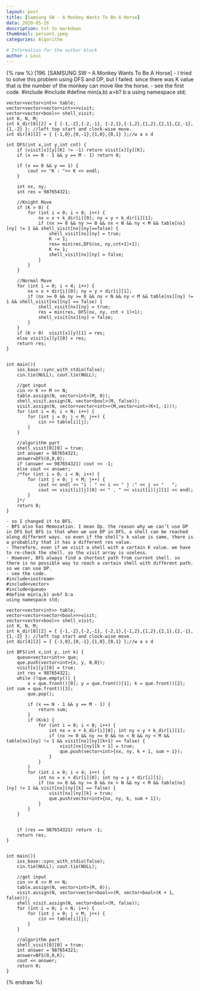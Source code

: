 ```yaml
---
layout: post
title: [Samsung SW - A Monkey Wants To Be A Horse]
data: 2020-05-26
description: txt to markdown
thumbnail: person1.jpeg
categories: Algorithm

# Information for the author block
author : Loui
---
```


{% raw %}
	﻿[196. [SAMSUNG SW – A Monkey Wants To Be A Horse]
	- I tried to solve this problem using DFS and DP, but I failed. since there was K value that is the number of the monkey can move like the horse.
	- see the first code.
	#include<iostream>
	#include<vector>
	#define min(a,b) a>b? b:a
	using namespace std;
	
	vector<vector<int>> table;
	vector<vector<vector<int>>>visit;
	vector<vector<bool>> shell_visit;
	int K, N, M;
	int k_dir[8][2] = { {-1,-2},{-2,-1}, {-2,1},{-1,2},{1,2},{2,1},{2,-1},{1,-2} }; //left top start and clock-wise move.
	int dir[4][2] = { {-1,0},{0,-1},{1,0},{0,1} };//w a s d
	
	int DFS(int x,int y,int cnt) {
		if (visit[x][y][K] != -1) return visit[x][y][K];
		if (x == N - 1 && y == M - 1) return 0;
		
		if (x == 0 && y == 1) {
			cout << "K : "<< K << endl;
		} 
		
		int nx, ny;
		int res = 987654321;
		
		//Knight Move
		if (K > 0) {
			for (int i = 0; i < 8; i++) {
				nx = x + k_dir[i][0]; ny = y + k_dir[i][1];
				if (nx >= 0 && ny >= 0 && nx < N && ny < M && table[nx][ny] != 1 && shell_visit[nx][ny]==false) {
					shell_visit[nx][ny] = true;
					K -= 1;
					res= min(res,DFS(nx, ny,cnt+1)+1);
					K += 1;
					shell_visit[nx][ny] = false;
				}
			}
		}
	
		//Normal Move
		for (int i = 0; i < 4; i++) {
			nx = x + dir[i][0]; ny = y + dir[i][1];
			if (nx >= 0 && ny >= 0 && nx < N && ny < M && table[nx][ny] != 1 && shell_visit[nx][ny] == false) {
				shell_visit[nx][ny] = true;
				res = min(res, DFS(nx, ny, cnt + 1)+1);
				shell_visit[nx][ny] = false;
			}
		}
		if (K > 0)	visit[x][y][1] = res;
		else visit[x][y][0] = res;
		return res;
	}
	
	
	int main(){
		ios_base::sync_with_stdio(false);
		cin.tie(NULL); cout.tie(NULL);
	
		//get input
		cin >> K >> M >> N;
		table.assign(N, vector<int>(M, 0));
		shell_visit.assign(N, vector<bool>(M, false));
		visit.assign(N, vector<vector<int>>(M,vector<int>(K+1,-1)));
		for (int i = 0; i < N; i++) {
			for (int j = 0; j < M; j++) {
				cin >> table[i][j];
			}
		}
	
		//algorithm part
		shell_visit[0][0] = true;
		int answer = 987654321;
		answer=DFS(0,0,0);
		if (answer == 987654321) cout << -1;
		else cout << answer;
		/*for (int i = 0; i < N; i++) {
			for (int j = 0; j < M; j++) {
				cout << endl << "i : " << i << " j :" << j << "   ";
				cout << visit[i][j][0] << " , " << visit[i][j][1] << endl;
			}
		}*/
		return 0;
	}
	
	- so I changed it to BFS.
	- BFS also has Memozation. I mean Dp. the reason why we can’t use DP in DFS but BFS is that when we use DP in DFS, a shell can be reached along different ways. so even if the shell’s k value is same, there is a probablity that it has a different res value.
	- Therefore, even if we visit a shell with a certain K value. we have to re-check the shell. so the visit array is useless.
	- However, BFS always find a shortest path from current shell. so there is no possible way to reach a certain shell with different path. so we can use DP.
	- see the code.
	#include<iostream>
	#include<vector>
	#include<queue>
	#define min(a,b) a>b? b:a
	using namespace std;
	
	vector<vector<int>> table;
	vector<vector<vector<bool>>>visit;
	vector<vector<bool>> shell_visit;
	int K, N, M;
	int k_dir[8][2] = { {-1,-2},{-2,-1}, {-2,1},{-1,2},{1,2},{2,1},{2,-1},{1,-2} }; //left top start and clock-wise move.
	int dir[4][2] = { {-1,0},{0,-1},{1,0},{0,1} };//w a s d
	
	int BFS(int x,int y, int k) {
		queue<vector<int>> que;
		que.push(vector<int>{x, y, 0,0});
		visit[x][y][0] = true;
		int res = 987654321;
		while (!que.empty()) {
			x = que.front()[0]; y = que.front()[1]; k = que.front()[2]; int sum = que.front()[3];
			que.pop();
	
			if (x == N - 1 && y == M - 1) {
				return sum;
			}
			if (K>k) {
				for (int i = 0; i < 8; i++) {
					int nx = x + k_dir[i][0]; int ny = y + k_dir[i][1];
					if (nx >= 0 && ny >= 0 && nx < N && ny < M && table[nx][ny] != 1 && visit[nx][ny][k+1] == false) {
						visit[nx][ny][k + 1] = true;
						que.push(vector<int>{nx, ny, k + 1, sum + 1});
					}
				}
			}
			for (int i = 0; i < 4; i++) {
				int nx = x + dir[i][0]; int ny = y + dir[i][1];
				if (nx >= 0 && ny >= 0 && nx < N && ny < M && table[nx][ny] != 1 && visit[nx][ny][k] == false) {
					visit[nx][ny][k] = true;
					que.push(vector<int>{nx, ny, k, sum + 1});
				}
			}
		}
	
	
		if (res == 987654321) return -1;
		return res;
	}
	
	
	int main(){
		ios_base::sync_with_stdio(false);
		cin.tie(NULL); cout.tie(NULL);
	
		//get input
		cin >> K >> M >> N;
		table.assign(N, vector<int>(M, 0));
		visit.assign(N, vector<vector<bool>>(M, vector<bool>(K + 1, false)));
		shell_visit.assign(N, vector<bool>(M, false));
		for (int i = 0; i < N; i++) {
			for (int j = 0; j < M; j++) {
				cin >> table[i][j];
			}
		}
	
		//algorithm part
		shell_visit[0][0] = true;
		int answer = 987654321;
		answer=BFS(0,0,K);
		cout << answer;
		return 0;
	}
	
{% endraw %}
